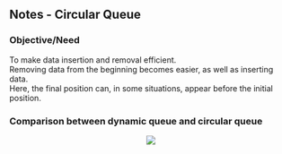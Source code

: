 ## Notes - Circular Queue

### Objective/Need
To make data insertion and removal efficient. <br>
Removing data from the beginning becomes easier, as well as inserting data. <br>
Here, the final position can, in some situations, appear before the initial position. <br>

### Comparison between dynamic queue and circular queue

<div align = "center">
  
  <img src = "https://github.com/luizakuze/Prog2/assets/111708035/fb1c1c32-8cc2-4d67-945f-41e2dc64535b">

</div>

